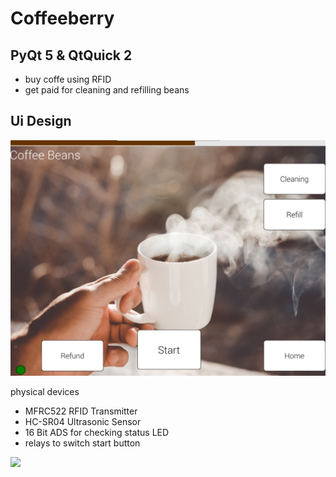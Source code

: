 # Coffeeberry 


## PyQt 5 & QtQuick 2 

 - buy coffe using RFID
 - get paid for cleaning and refilling beans


## Ui Design 

![](Pictures/uidesign.jpg)

physical devices

 - MFRC522 RFID Transmitter
 - HC-SR04 Ultrasonic Sensor
 - 16 Bit ADS for checking status LED
 - relays to switch start button

![](Pictures/coffeeberry.jpg)

